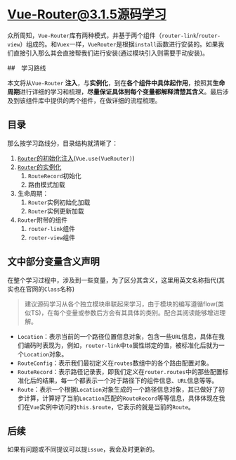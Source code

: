 # Vue-Router@3.1.5源码学习

众所周知，`Vue-Router`库有两种模式，并基于两个组件（`router-link`/`router-view`）组成的。和`Vuex`一样，`VueRouter`是根据`install`函数进行安装的。如果我们直接引入那么其会直接帮我们进行安装(通过模块引入则需要手动安装)。

##　学习路线

本文将从`Vue-Router` **注入**，与**实例化**，到在**各个组件中具体起作用**，按照其**生命周期**进行详细的学习和梳理，**尽量保证具体到每个变量都解释清楚其含义**。最后涉及到该组件库中提供的两个组件，在做详细的流程梳理。

## 目录

那么按学习路线分，目录结构就清晰了：

1. [`Router`的初始化注入](./Router的初始化注入/README.md)(`Vue.use(VueRouter)`)
2. [`Router`的实例化](./Router的实例化/README.md)
   1. `RouteRecord`初始化
   2. 路由模式加载
3. 生命周期：
   1. `Router`实例初始化加载
   2. `Router`实例更新加载
4. `Router`附带的组件
   1. `router-link`组件
   2. `router-view`组件

## 文中部分变量含义声明

在整个学习过程中，涉及到一些变量，为了区分其含义，这里用英文名称指代(其实也在官网的`Class`名称)

>建议源码学习从各个独立模块串联起来学习，由于模块的编写遵循flow(类似TS)，在每个变量或参数后方会有其具体的类别。配合其阅读能够增进理解。

- `Location`：表示当前的一个路径位置信息对象，包含一些`URL`信息，具体在我们编码时表现为，例如，`router-link`中`to`属性绑定的值，被标准化后就为一个`Location`对象。
- `RouteConfig`：表示我们最初定义在`routes`数组中的各个路由配置对象。
- `RouteRecord`：表示路径记录表，即我们定义在`router.routes`中的那些配置标准化后的结果，每一个都表示一个对于路径下的组件信息、`URL`信息等等。
- `Route`：表示一个根据`Location`对象生成的一个路径信息对象，其已做好了初步计算，计算好了当前`Location`匹配的`RouteRecord`等等信息，具体体现在我们在`Vue`实例中访问的`this.$route`，它表示的就是当前的`Route`。

## 后续

如果有问题或不同提议可以提`issue`，我会及时更新的。
